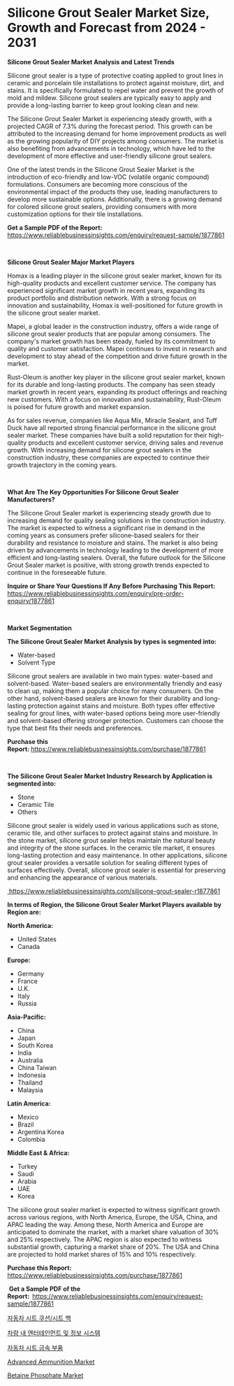 <p><h1>Silicone Grout Sealer Market Size, Growth and Forecast from 2024 - 2031</h1></p><p><strong>Silicone Grout Sealer Market Analysis and Latest Trends</strong></p>
<p><p>Silicone grout sealer is a type of protective coating applied to grout lines in ceramic and porcelain tile installations to protect against moisture, dirt, and stains. It is specifically formulated to repel water and prevent the growth of mold and mildew. Silicone grout sealers are typically easy to apply and provide a long-lasting barrier to keep grout looking clean and new.</p><p>The Silicone Grout Sealer Market is experiencing steady growth, with a projected CAGR of 7.3% during the forecast period. This growth can be attributed to the increasing demand for home improvement products as well as the growing popularity of DIY projects among consumers. The market is also benefiting from advancements in technology, which have led to the development of more effective and user-friendly silicone grout sealers.</p><p>One of the latest trends in the Silicone Grout Sealer Market is the introduction of eco-friendly and low-VOC (volatile organic compound) formulations. Consumers are becoming more conscious of the environmental impact of the products they use, leading manufacturers to develop more sustainable options. Additionally, there is a growing demand for colored silicone grout sealers, providing consumers with more customization options for their tile installations.</p></p>
<p><strong>Get a Sample PDF of the Report:&nbsp;</strong> <a href="https://www.reliablebusinessinsights.com/enquiry/request-sample/1877861">https://www.reliablebusinessinsights.com/enquiry/request-sample/1877861</a></p>
<p>&nbsp;</p>
<p><strong>Silicone Grout Sealer Major Market Players</strong></p>
<p><p>Homax is a leading player in the silicone grout sealer market, known for its high-quality products and excellent customer service. The company has experienced significant market growth in recent years, expanding its product portfolio and distribution network. With a strong focus on innovation and sustainability, Homax is well-positioned for future growth in the silicone grout sealer market.</p><p>Mapei, a global leader in the construction industry, offers a wide range of silicone grout sealer products that are popular among consumers. The company's market growth has been steady, fueled by its commitment to quality and customer satisfaction. Mapei continues to invest in research and development to stay ahead of the competition and drive future growth in the market.</p><p>Rust-Oleum is another key player in the silicone grout sealer market, known for its durable and long-lasting products. The company has seen steady market growth in recent years, expanding its product offerings and reaching new customers. With a focus on innovation and sustainability, Rust-Oleum is poised for future growth and market expansion.</p><p>As for sales revenue, companies like Aqua Mix, Miracle Sealant, and Tuff Duck have all reported strong financial performance in the silicone grout sealer market. These companies have built a solid reputation for their high-quality products and excellent customer service, driving sales and revenue growth. With increasing demand for silicone grout sealers in the construction industry, these companies are expected to continue their growth trajectory in the coming years.</p></p>
<p>&nbsp;</p>
<p><strong>What Are The Key Opportunities For Silicone Grout Sealer Manufacturers?</strong></p>
<p><p>The Silicone Grout Sealer market is experiencing steady growth due to increasing demand for quality sealing solutions in the construction industry. The market is expected to witness a significant rise in demand in the coming years as consumers prefer silicone-based sealers for their durability and resistance to moisture and stains. The market is also being driven by advancements in technology leading to the development of more efficient and long-lasting sealers. Overall, the future outlook for the Silicone Grout Sealer market is positive, with strong growth trends expected to continue in the foreseeable future.</p></p>
<p><strong>Inquire or Share Your Questions If Any Before Purchasing This Report:</strong> <a href="https://www.reliablebusinessinsights.com/enquiry/pre-order-enquiry/1877861">https://www.reliablebusinessinsights.com/enquiry/pre-order-enquiry/1877861</a></p>
<p>&nbsp;</p>
<p><strong>Market Segmentation</strong></p>
<p><strong>The Silicone Grout Sealer Market Analysis by types is segmented into:</strong></p>
<p><ul><li>Water-based</li><li>Solvent Type</li></ul></p>
<p><p>Silicone grout sealers are available in two main types: water-based and solvent-based. Water-based sealers are environmentally friendly and easy to clean up, making them a popular choice for many consumers. On the other hand, solvent-based sealers are known for their durability and long-lasting protection against stains and moisture. Both types offer effective sealing for grout lines, with water-based options being more user-friendly and solvent-based offering stronger protection. Customers can choose the type that best fits their needs and preferences.</p></p>
<p><strong>Purchase this Report:&nbsp;</strong><a href="https://www.reliablebusinessinsights.com/purchase/1877861">https://www.reliablebusinessinsights.com/purchase/1877861</a></p>
<p>&nbsp;</p>
<p><strong>The Silicone Grout Sealer Market Industry Research by Application is segmented into:</strong></p>
<p><ul><li>Stone</li><li>Ceramic Tile</li><li>Others</li></ul></p>
<p><p>Silicone grout sealer is widely used in various applications such as stone, ceramic tile, and other surfaces to protect against stains and moisture. In the stone market, silicone grout sealer helps maintain the natural beauty and integrity of the stone surfaces. In the ceramic tile market, it ensures long-lasting protection and easy maintenance. In other applications, silicone grout sealer provides a versatile solution for sealing different types of surfaces effectively. Overall, silicone grout sealer is essential for preserving and enhancing the appearance of various materials.</p></p>
<p><a href="https://www.reliablebusinessinsights.com/silicone-grout-sealer-r1877861">&nbsp;https://www.reliablebusinessinsights.com/silicone-grout-sealer-r1877861</a></p>
<p><strong>In terms of Region, the Silicone Grout Sealer Market Players available by Region are:</strong></p>
<p>
    <p> <strong> North America: </strong>
        <ul>
            <li>United States</li>
            <li>Canada</li>
        </ul>
        </p> 
    <p> <strong> Europe: </strong>
        <ul>
            <li>Germany</li>
            <li>France</li>
            <li>U.K.</li>
            <li>Italy</li>
            <li>Russia</li>
        </ul>
        </p> 
    <p> <strong> Asia-Pacific: </strong>
        <ul>
            <li>China</li>
            <li>Japan</li>
            <li>South Korea</li>
            <li>India</li>
            <li>Australia</li>
            <li>China Taiwan</li>
            <li>Indonesia</li>
            <li>Thailand</li>
            <li>Malaysia</li>
        </ul>
        </p> 
    <p> <strong> Latin America: </strong>
        <ul>
            <li>Mexico</li>
            <li>Brazil</li>
            <li>Argentina Korea</li>
            <li>Colombia</li>
        </ul>
        </p> 
    <p> <strong> Middle East & Africa: </strong>
        <ul>
            <li>Turkey</li>
            <li>Saudi</li>
            <li>Arabia</li>
            <li>UAE</li>
            <li>Korea</li>
        </ul>
    </p>
    </p>
<p><p>The silicone grout sealer market is expected to witness significant growth across various regions, with North America, Europe, the USA, China, and APAC leading the way. Among these, North America and Europe are anticipated to dominate the market, with a market share valuation of 30% and 25% respectively. The APAC region is also expected to witness substantial growth, capturing a market share of 20%. The USA and China are projected to hold market shares of 15% and 10% respectively.</p></p>
<p><strong>Purchase this Report: </strong><a href="https://www.reliablebusinessinsights.com/purchase/1877861">https://www.reliablebusinessinsights.com/purchase/1877861</a></p>
<p>&nbsp;<strong>Get a Sample PDF of the Report:&nbsp;&nbsp;</strong><a href="https://www.reliablebusinessinsights.com/enquiry/request-sample/1877861">https://www.reliablebusinessinsights.com/enquiry/request-sample/1877861</a></p>
<p><strong></strong></p>
<p><p><a href="https://medium.com/@allisonkreiger/%EC%9E%90%EB%8F%99%EC%B0%A8-%EC%8B%9C%ED%8A%B8-%EC%BF%A0%EC%85%98-%EC%8B%9C%ED%8A%B8-%EB%B0%B1-%EC%8B%9C%EC%9E%A5-%EC%A0%84%EB%A7%9D-%EC%99%84%EC%A0%84%ED%95%9C-%EC%82%B0%EC%97%85-%EB%B6%84%EC%84%9D-2024%EB%85%84%EB%B6%80%ED%84%B0-2031%EB%85%84%EA%B9%8C%EC%A7%80-baa7a230d424">자동차 시트 쿠션/시트 백</a></p><p><a href="https://github.com/royErdmtyan906778/Market-Research-Report-List-2/blob/main/7915402140764.md">차량 내 엔터테인먼트 및 정보 시스템</a></p><p><a href="https://medium.com/@allisonkreiger/%EC%9E%90%EB%8F%99%EC%B0%A8-%EC%8B%9C%ED%8A%B8-%EA%B8%88%EC%86%8D-%EB%B6%80%ED%92%88-%EC%8B%9C%EC%9E%A5-%EC%A0%90%EC%9C%A0%EC%9C%A8-%EB%B0%8F-%EC%8B%9C%EC%9E%A5-%EB%B6%84%EC%84%9D-%EC%84%B1%EC%9E%A5-%EB%8F%99%ED%96%A5-%EB%B0%8F-2024%EB%85%84-2031%EB%85%84-%EA%B8%B0%EA%B0%84%EC%97%90-%EB%8C%80%ED%95%9C-%EC%98%88%EC%B8%A1-8d6a90155aff">자동차 시트 금속 부품</a></p><p><a href="https://www.linkedin.com/pulse/advanced-ammunition-market-furnishes-information-share-trends-growth-bvzke">Advanced Ammunition Market</a></p><p><a href="https://github.com/seekum/Market-Research-Report-List-3/blob/main/betaine-phosphate-market.md">Betaine Phosphate Market</a></p></p>